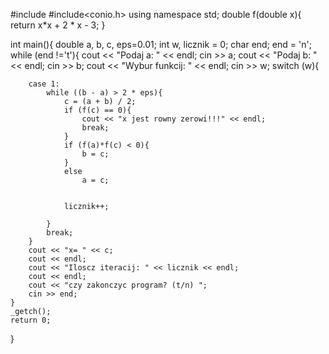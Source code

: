 #include <iostream>
#include<conio.h>
using namespace std;
double f(double x){
	return x*x + 2 * x - 3;
}

int main(){
	double a, b, c, 
		eps=0.01;
	int w, licznik = 0;
	char end;
	end = 'n';
	while (end !='t'){
		cout << "Podaj a: " << endl;
		cin >> a;
		cout << "Podaj b: " << endl;
		cin >> b;
		cout << "Wybur funkcij: " << endl;
		cin >> w;
		switch (w){


		case 1:
			while ((b - a) > 2 * eps){
				c = (a + b) / 2;
				if (f(c) == 0){
					cout << "x jest rowny zerowi!!!" << endl;
					break;
				}
				if (f(a)*f(c) < 0){
					b = c;
				}
				else
					a = c;
			
				
				licznik++;
				
			}
			break;
		}
		cout << "x= " << c;
		cout << endl;
		cout << "Iloscz iteracij: " << licznik << endl;
		cout << endl;
		cout << "czy zakonczyc program? (t/n) ";
		cin >> end;
	}
	_getch();
	return 0;
}

